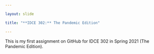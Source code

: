 ```yaml
---

layout: slide

title: "**IDCE 302:** The Pandemic Edition"

---
```


This is my first assignment on GitHub for IDCE 302 in Spring 2021 (The Pandemic Edition).
